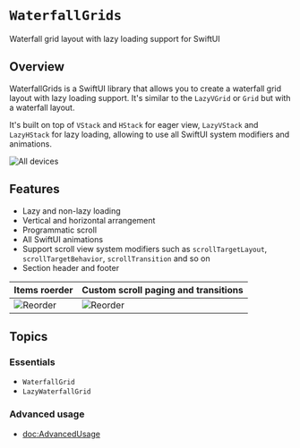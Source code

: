 # ``WaterfallGrids``

Waterfall grid layout with lazy loading support for SwiftUI

## Overview

WaterfallGrids is a SwiftUI library that allows you to create a waterfall grid layout with lazy loading support. It's similar to the `LazyVGrid` or `Grid` but with a waterfall layout.

It's built on top of `VStack` and `HStack` for eager view, `LazyVStack` and `LazyHStack` for lazy loading, allowing to use all SwiftUI system modifiers and animations.

![All devices](all)

## Features

- Lazy and non-lazy loading
- Vertical and horizontal arrangement
- Programmatic scroll
- All SwiftUI animations
- Support scroll view system modifiers such as `scrollTargetLayout`, `scrollTargetBehavior`, `scrollTransition` and so on
- Section header and footer

 
| Items roerder | Custom scroll paging and transitions |
| --- | --- |
| ![Reorder](reorder) | ![Reorder](advancedui) |


## Topics

### Essentials

- ``WaterfallGrid``
- ``LazyWaterfallGrid``

### Advanced usage

- <doc:AdvancedUsage>
